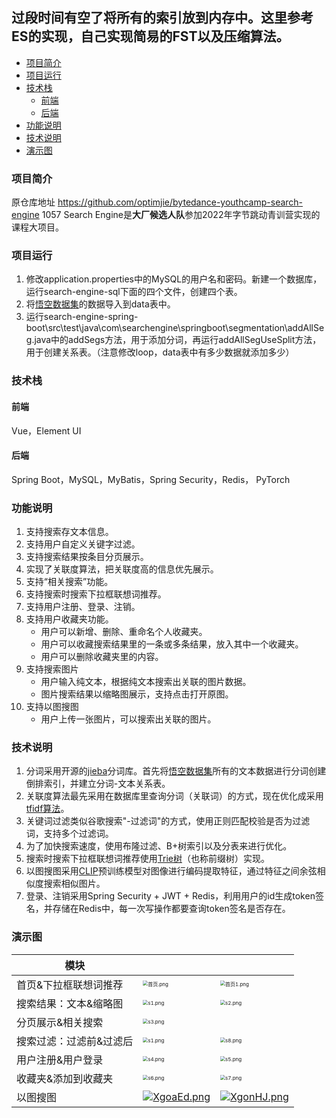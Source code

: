 ## 过段时间有空了将所有的索引放到内存中。这里参考ES的实现，自己实现简易的FST以及压缩算法。



- [项目简介](#项目简介)
- [项目运行](#项目运行)
- [技术栈](#技术栈)
  - [前端](#前端)
  - [后端](#后端)
- [功能说明](#功能说明)
- [技术说明](#技术说明)
- [演示图](#演示图)

### 项目简介

原仓库地址 https://github.com/optimjie/bytedance-youthcamp-search-engine
1057 Search Engine是**大厂候选人队**参加2022年字节跳动青训营实现的课程大项目。

### 项目运行

1. 修改application.properties中的MySQL的用户名和密码。新建一个数据库，运行search-engine-sql下面的四个文件，创建四个表。
2. 将[悟空数据集]((https://wukong-dataset.github.io/wukong-dataset/download.html))的数据导入到data表中。
3. 运行search-engine-spring-boot\src\test\java\com\searchengine\springboot\segmentation\addAllSeg.java中的addSegs方法，用于添加分词，再运行addAllSegUseSplit方法，用于创建关系表。（注意修改loop，data表中有多少数据就添加多少）

### 技术栈

#### 前端

Vue，Element UI

#### 后端

Spring Boot，MySQL，MyBatis，Spring Security，Redis， PyTorch

### 功能说明

1. 支持搜索存文本信息。
2. 支持用户自定义关键字过滤。
3. 支持搜索结果按条目分页展示。
4. 实现了关联度算法，把关联度高的信息优先展示。
5. 支持“相关搜索”功能。
6. 支持搜索时搜索下拉框联想词推荐。
7. 支持用户注册、登录、注销。
8. 支持用户收藏夹功能。
   - 用户可以新增、删除、重命名个人收藏夹。
   - 用户可以收藏搜索结果里的一条或多条结果，放入其中一个收藏夹。
   - 用户可以删除收藏夹里的内容。
9. 支持搜索图片
   - 用户输入纯文本，根据纯文本搜索出关联的图片数据。
   - 图片搜索结果以缩略图展示，支持点击打开原图。
10. 支持以图搜图
    - 用户上传一张图片，可以搜索出关联的图片。

### 技术说明

1. 分词采用开源的[jieba](https://github.com/huaban/jieba-analysis)分词库。首先将[悟空数据集](https://wukong-dataset.github.io/wukong-dataset/download.html)所有的文本数据进行分词创建倒排索引，并建立分词-文本关系表。
2. 关联度算法最先采用在数据库里查询分词（关联词）的方式，现在优化成采用[tfidf算法](https://zh.m.wikipedia.org/zh-cn/Tf-idf)。
3. 关键词过滤类似谷歌搜索"-过滤词"的方式，使用正则匹配校验是否为过滤词，支持多个过滤词。
4. 为了加快搜索速度，使用布隆过滤、B+树索引以及分表来进行优化。
5. 搜索时搜索下拉框联想词推荐使用[Trie树](https://zh.m.wikipedia.org/zh-cn/Trie)（也称前缀树）实现。
6. 以图搜图采用[CLIP](https://github.com/openai/CLIP)预训练模型对图像进行编码提取特征，通过特征之间余弦相似度搜索相似图片。
7. 登录、注销采用Spring Security + JWT + Redis，利用用户的id生成token签名，并存储在Redis中，每一次写操作都要查询token签名是否存在。

### 演示图

| 模块                    |                                                              |                                                              |
| ----------------------- | ------------------------------------------------------------ | ------------------------------------------------------------ |
| 首页&下拉框联想词推荐   | <img src="https://s2.loli.net/2022/06/12/wKlDJ7Fg4kaAcZy.png" alt="首页.png" style="zoom:50%;" /> | <img src="https://s2.loli.net/2022/06/12/4wqZRM79vPcHOVn.png" alt="首页1.png" style="zoom:50%;" /> |
| 搜索结果：文本&缩略图   | <img src="https://s2.loli.net/2022/06/12/ioUD3QgHMudt47j.png" alt="s1.png" style="zoom:50%;" /> | <img src="https://s2.loli.net/2022/06/12/fK5aFR8hVB6IeXA.png" alt="s2.png" style="zoom:50%;" /> |
| 分页展示&相关搜索       | <img src="https://s2.loli.net/2022/06/12/6reylUwm5EOHjnu.png" alt="s3.png" style="zoom:50%;" /> |                                                              |
| 搜索过滤：过滤前&过滤后 | <img src="https://s2.loli.net/2022/06/12/ioUD3QgHMudt47j.png" alt="s1.png" style="zoom:50%;" /> | <img src="https://s2.loli.net/2022/06/12/q1WXl8vBtbLzaDk.png" alt="s8.png" style="zoom:50%;" /> |
| 用户注册&用户登录       | <img src="https://s2.loli.net/2022/06/12/49bkQuWnetHFZsM.png" alt="s4.png" style="zoom:50%;" /> | <img src="https://s2.loli.net/2022/06/12/j9xfZrQ5Y2wE3aF.png" alt="s5.png" style="zoom:50%;" /> |
| 收藏夹&添加到收藏夹     | <img src="https://s2.loli.net/2022/06/12/K8gi9CpZOcBtsnq.png" alt="s6.png" style="zoom:50%;" /> | <img src="https://s2.loli.net/2022/06/12/ZjLc25grxzDiYX4.png" alt="s7.png" style="zoom:50%;" /> |
| 以图搜图                | [![XgoaEd.png](https://s1.ax1x.com/2022/06/12/XgoaEd.png)](https://imgtu.com/i/XgoaEd) | [![XgonHJ.png](https://s1.ax1x.com/2022/06/12/XgonHJ.png)](https://imgtu.com/i/XgonHJ) |



​	

